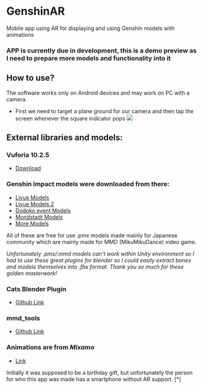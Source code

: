 # GenshinAR
Mobile app using AR for displaying and using Genshin models with animations

### APP is currently due in development, this is a demo preview as I need to prepare more models and functionality into it

## How to use?

The software works only on Android devices and may work on PC with a camera.

- First we need to target a plane ground for our camera and then tap the screen whenever the square indicator pops
![](https://drive.google.com/file/d/18fm7xgoZqtMs5uATumMcMw_l-tdr5SVh/view)

## External libraries and models:

### Vuforia 10.2.5
- [Download](https://developer.vuforia.com/downloads/sdk)

### Genshin Impact models were downloaded from there:
- [Liyue Models](https://ys.biligame.com/ysl/)
- [Liyue Models 2](http://ys.biligame.com/pjdkx/)
- [Dodoko event Models](https://www.bilibili.com/blackboard/activity-kiOl0D1nF8.html)
- [Mondstadt Models](https://ys.biligame.com/gczj/)
- [More Models](https://genshin.mihoyo.com/ja/news/detail/5885)

All of these are free for use .pmx models made mainly for Japanese community which are mainly made for MMD (MikuMikuDance) video game.

*Unfortunately .pmx/.mmd models can't work within Unity environment so I had to use these great plugins for blender so I could easily extract bones and models themselves 
into .fbx format. Thank you so much for these golden masterwork!*

### Cats Blender Plugin 
- [Github Link](https://github.com/absolute-quantum/cats-blender-plugin/blob/master/README.md)

### mmd_tools
- [Github Link](https://github.com/powroupi/blender_mmd_tools)

### Animations are from *Mixamo*
- [Link](https://www.mixamo.com/)

Initially it was supposed to be a birthday gift, but unfortunately the person for who this app was made has a smartphone without AR support. [*]
